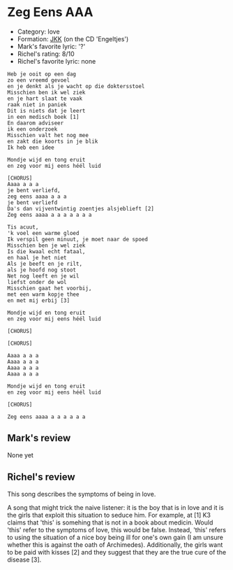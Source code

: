 # Zeg Eens AAA

 * Category: love
 * Formation: [JKK](Jkk.md) (on the CD 'Engeltjes')
 * Mark's favorite lyric: '?'
 * Richel's rating: 8/10
 * Richel's favorite lyric: none

```
Heb je ooit op een dag
zo een vreemd gevoel
en je denkt als je wacht op die doktersstoel
Misschien ben ik wel ziek
en je hart slaat te vaak
raak niet in paniek
Dit is niets dat je leert 
in een medisch boek [1]
En daarom adviseer
ik een onderzoek
Misschien valt het nog mee
en zakt die koorts in je blik
Ik heb een idee

Mondje wijd en tong eruit
en zeg voor mij eens héél luid

[CHORUS]
Aaaa a a a
je bent verliefd,
zeg eens aaaa a a a
je bent verliefd
Da's dan vijventwintig zoentjes alsjeblieft [2]
Zeg eens aaaa a a a a a a a

Tis acuut,
'k voel een warme gloed
Ik verspil geen minuut, je moet naar de spoed
Misschien ben je wel ziek
Is die kwaal echt fataal,
en haal je het niet
Als je beeft en je rilt,
als je hoofd nog stoot
Net nog leeft en je wil
liefst onder de wol
Misschien gaat het voorbij,
met een warm kopje thee
en met mij erbij [3]

Mondje wijd en tong eruit
en zeg voor mij eens héél luid

[CHORUS]

[CHORUS]

Aaaa a a a
Aaaa a a a
Aaaa a a a
Aaaa a a a

Mondje wijd en tong eruit
en zeg voor mij eens héél luid

[CHORUS]

Zeg eens aaaa a a a a a a
```

## Mark's review

None yet

## Richel's review

This song describes the symptoms of being in love.

A song that might trick the naive listener: it is the boy that is in love and it is the girls that exploit this situation to seduce him.
For example, at [1] K3 claims that 'this' is somehing that is not in a book about medicin. Would 'this' refer to the symptoms of
love, this would be false. Instead, 'this' refers to using the situation of a nice boy being ill for one's own gain (I am 
unsure whether this is against the oath of Archimedes). Additionally, the girls want to be paid with kisses [2] and they suggest
that they are the true cure of the disease [3].
